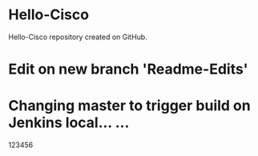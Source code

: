 # Hello-Cisco
Hello-Cisco repository created on GitHub.

# Edit on new branch 'Readme-Edits'

# Changing master to trigger build on Jenkins local... ...
123456

